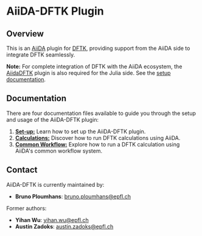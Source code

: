 # AiiDA-DFTK Plugin

## Overview

This is an [AiiDA](https://www.aiida.net/) plugin
for [DFTK](https://docs.dftk.org/stable/),
providing support from the AiiDA side to integrate DFTK seamlessly.

**Note:** For complete integration of DFTK with the AiiDA ecosystem,
the [AiidaDFTK](https://github.com/mfherbst/AiidaDFTK.jl) plugin
is also required for the Julia side.
See the [setup documentation](docs/source/1-setup.md).

## Documentation
There are four documentation files available to guide you through the setup
and usage of the AiiDA-DFTK plugin:

1. [**Set-up:**](docs/source/1-setup.md)
   Learn how to set up the AiiDA-DFTK plugin.
2. [**Calculations:**](docs/source/2-calculation.md)
   Discover how to run DFTK calculations using AiiDA.
3. [**Common Workflow:**](docs/source/3-common-workflow.md)
   Explore how to run a DFTK calculation using AiiDA's common workflow system.

## Contact
AiiDA-DFTK is currently maintained by:
- **Bruno Ploumhans**: bruno.ploumhans@epfl.ch

Former authors:
- **Yihan Wu**: yihan.wu@epfl.ch
- **Austin Zadoks**: austin.zadoks@epfl.ch
